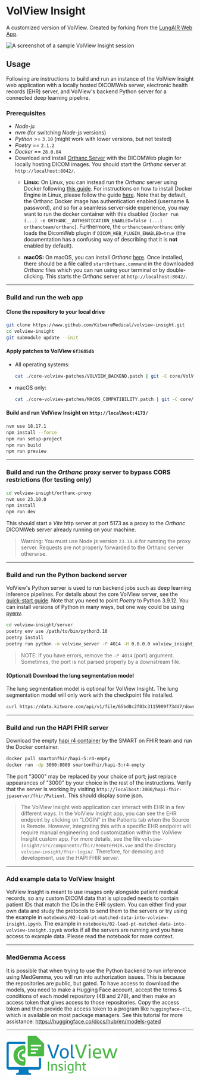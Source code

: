 # VolView Insight

A customized version of VolView. Created by forking from the [LungAIR Web
App](https://github.com/KitwareMedical/lungair-web-application).

![A screenshot of a sample VolView Insight
session](./volview-insight/resources/example_screenshot.jpg)

## Usage

Following are instructions to build and run an instance of the VolView Insight
web application with a locally hosted DICOMWeb server, electronic health records
(EHR) server, and VolView's backend Python server for a connected deep learning
pipeline.

### Prerequisites

- _Node-js_
- _nvm_ (for switching _Node-js_ versions)
- _Python_ >= `3.10` (might work with lower versions, but not tested)
- _Poetry_ == `2.1.2`
- _Docker_ == `28.0.04`
- Download and install [Orthanc
  Server](https://www.orthanc-server.com/download.php) with the DICOMWeb plugin
  for locally hosting DICOM images. You should start the _Orthanc_ server at
  `http://localhost:8042/`.
  - **Linux:** On Linux, you can instead run the _Orthanc_ server using Docker
    following [this guide](/volview-insight/orthanc-docker-quickstart.md). For
    instructions on how to install Docker Engine in Linux, please follow the
    guide [here](https://docs.docker.com/engine/install/ubuntu/). Note that by
    default, the Orthanc Docker image has authentication enabled (username &
    password), and so for a seamless server-side experience, you may want to run
    the docker container with this disabled (`docker run (...) -e
    ORTHANC__AUTHENTICATION_ENABLED=false (...) orthancteam/orthanc`).
    Furthermore, the `orthancteam/orthanc` only loads the DicomWeb plugin if
    `DICOM_WEB_PLUGIN_ENABLED=true` (the documentation has a confusing way of
    describing that it is **not** enabled by default).

  - **macOS:** On macOS, you can install _Orthanc_
    [here](https://www.orthanc-server.com/static.php?page=download-mac). Once
    installed, there should be a file called `startOrthanc.command` in the
    downloaded _Orthanc_ files which you can run using your terminal or by
    double-clicking. This starts the _Orthanc_ server at
    `http://localhost:8042/`.

---

### Build and run the web app

#### Clone the repository to your local drive

```bash
git clone https://www.github.com/KitwareMedical/volview-insight.git
cd volview-insight
git submodule update --init
```

#### Apply patches to VolView `6f3685db`

- All operating systems:

  ```bash
  cat ./core-volview-patches/VOLVIEW_BACKEND.patch | git -C core/VolView apply
  ```

- macOS only:

  ```bash
  cat ./core-volview-patches/MACOS_COMPATIBILITY.patch | git -C core/VolView apply
  ```

#### Build and run VolView Insight on `http://localhost:4173/`

```bash
nvm use 18.17.1
npm install --force
npm run setup-project
npm run build
npm run preview
```

---

### Build and run the _Orthanc_ proxy server to bypass CORS restrictions (for testing only)

```bash
cd volview-insight/orthanc-proxy
nvm use 23.10.0
npm install
npm run dev
```

This should start a _Vite_ http server at port 5173 as a proxy to the _Orthanc_
DICOMWeb server already running on your machine.

> Warning: You must use Node.js version `23.10.0` for running the proxy server.
> Requests are not properly forwarded to the Orthanc server otherwise.

---

### Build and run the Python backend server

VolView's Python server is used to run backend jobs such as deep learning
inference pipelines. For details about the core VolView server, see the
[quick-start
guide](./core/VolView/documentation/content/doc/server.md#starting-the-server).
Note that you need to point _Poetry_ to Python 3.9.12. You can install versions
of Python in many ways, but one way could be using
[pyenv](https://github.com/pyenv/pyenv).

```bash
cd volview-insight/server
poetry env use /path/to/bin/python3.10
poetry install
poetry run python -m volview_server -P 4014 -H 0.0.0.0 volview_insight_methods.py
```

> NOTE: If you have errors, remove the `-P 4014` (port) argument. Sometimes, the
> port is not parsed properly by a downstream file.

#### (Optional) Download the lung segmentation model

The lung segmentation model is optional for VolView Insight. The lung
segmentation model will only work with the checkpoint file installed.

```bash
curl https://data.kitware.com/api/v1/file/65bd8c2f03c3115909f73dd7/download --output segmentLungsModel-v1.0.ckpt
```

---

### Build and run the HAPI FHIR server

Download the empty [hapi r4
container](https://hub.docker.com/layers/hapi-5/smartonfhir/hapi-5/r4-empty/images/sha256-42d138f85967cbcde9ed4f74d8cd57adf9f0b057e9c45ba6a8e1713d3f9e1cea?context=explore)
by the SMART on FHIR team and run the Docker container.

```bash
docker pull smartonfhir/hapi-5:r4-empty
docker run -dp 3000:8080 smartonfhir/hapi-5:r4-empty
```

The port "3000" may be replaced by your choice of port; just replace appearances
of "3000" by your choice in the rest of the instructions. Verify that the server
is working by visiting `http://localhost:3000/hapi-fhir-jpaserver/fhir/Patient`.
This should display some json.

> The VolView Insight web application can interact with EHR in a few different
> ways. In the VolView Insight app, you can see the EHR endpoint by clicking on
> "LOGIN" in the Patients tab when the Source is Remote. However, integrating this
> with a specific EHR endpoint will require manual engineering and customization
> within the VolView Insight custom app. For more details, see the file
> `volview-insight/src/components/fhir/RemoteFHIR.vue` and the directory
> `volview-insight/fhir-login/`. Therefore, for demoing and development, use the
> HAPI FHIR server.

---

### Add example data to VolView Insight

VolView Insight is meant to use images only alongside patient medical records,
so any custom DICOM data that is uploaded needs to contain patient IDs that
match the IDs in the EHR system. You can either find your own data and study the
protocols to send them to the servers or try using the example in
`notebooks/02-load-pt-matched-data-into-volview-insight.ipynb`. The example in
`notebooks/02-load-pt-matched-data-into-volview-insight.ipynb` works if all the
servers are running and you have access to example data. Please read the
notebook for more context.

---

### MedGemma Access

It is possible that when trying to use the Python backend to run inference using MedGemma, you will run into authorization issues. This is because the repositories are public, but gated. To have access to download the models, you need to make a Hugging Face account, accept the terms & conditions of each model repository (4B and 27B), and then make an access token that gives access to those repositories. Copy the access token and then provide the access token to a program like `huggingface-cli`, which is available on most package managers. See this tutorial for more assistance: https://huggingface.co/docs/hub/en/models-gated

---

<img src="volview-insight/resources/logo-remove-bg.png" alt="VolView Insight logo" width="300"/>
